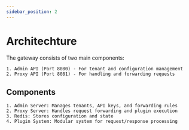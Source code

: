 ```yaml
---
sidebar_position: 2
---
```


# Architechture


The gateway consists of two main components:

    1. Admin API (Port 8080) - For tenant and configuration management
    2. Proxy API (Port 8081) - For handling and forwarding requests

## Components

    1. Admin Server: Manages tenants, API keys, and forwarding rules
    2. Proxy Server: Handles request forwarding and plugin execution
    3. Redis: Stores configuration and state
    4. Plugin System: Modular system for request/response processing
